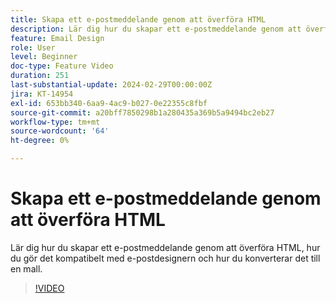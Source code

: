 ```yaml
---
title: Skapa ett e-postmeddelande genom att överföra HTML
description: Lär dig hur du skapar ett e-postmeddelande genom att överföra HTML, hur du gör det kompatibelt med e-postdesignern och hur du konverterar det till en mall.
feature: Email Design
role: User
level: Beginner
doc-type: Feature Video
duration: 251
last-substantial-update: 2024-02-29T00:00:00Z
jira: KT-14954
exl-id: 653bb340-6aa9-4ac9-b027-0e22355c8fbf
source-git-commit: a20bff7850298b1a280435a369b5a9494bc2eb27
workflow-type: tm+mt
source-wordcount: '64'
ht-degree: 0%

---
```


# Skapa ett e-postmeddelande genom att överföra HTML

Lär dig hur du skapar ett e-postmeddelande genom att överföra HTML, hur du gör det kompatibelt med e-postdesignern och hur du konverterar det till en mall.

>[!VIDEO](https://video.tv.adobe.com/v/3427633/?learn=on)
